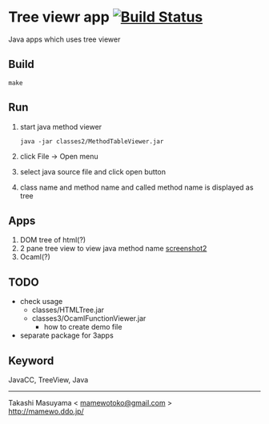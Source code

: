 Tree viewr app [![Build Status](https://travis-ci.org/mamewotoko/tree_view_app.svg?branch=master)](https://travis-ci.org/mamewotoko/tree_view_app)
==============
Java apps which uses tree viewer

Build
-----
```
make
```

Run
---
1. start java method viewer

    ```
    java -jar classes2/MethodTableViewer.jar
    ```
2. click File -> Open menu
3. select java source file and click open button
4. class name and method name and called method name is displayed as tree

Apps
----
1. DOM tree of html(?)
2. 2 pane tree view to view java method name
   [screenshot2](doc/2.png)
3. Ocaml(?)

TODO
----
* check usage
  * classes/HTMLTree.jar
  * classes3/OcamlFunctionViewer.jar
    * how to create demo file
* separate package for 3apps

Keyword
-------
JavaCC, TreeView, Java

----
Takashi Masuyama < mamewotoko@gmail.com >  
http://mamewo.ddo.jp/
